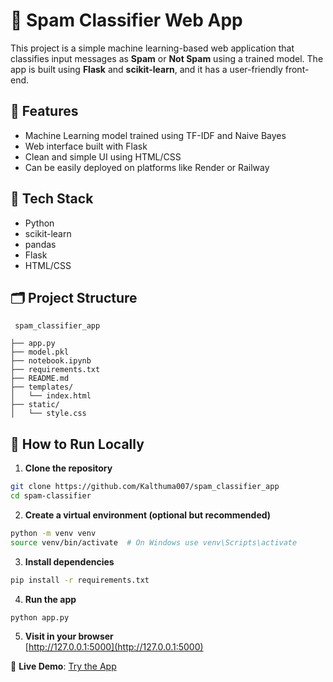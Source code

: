 # 🚫 Spam Classifier Web App

This project is a simple machine learning-based web application that classifies input messages as **Spam** or **Not Spam** using a trained model. The app is built using **Flask** and **scikit-learn**, and it has a user-friendly front-end.

## 📌 Features

- Machine Learning model trained using TF-IDF and Naive Bayes
- Web interface built with Flask
- Clean and simple UI using HTML/CSS
- Can be easily deployed on platforms like Render or Railway

## 🧠 Tech Stack

- Python
- scikit-learn
- pandas
- Flask
- HTML/CSS

## 🗂️ Project Structure

```
 spam_classifier_app

├── app.py
├── model.pkl
├── notebook.ipynb
├── requirements.txt
├── README.md
├── templates/
│   └── index.html
├── static/
│   └── style.css
```

## 🚀 How to Run Locally

1. **Clone the repository**

```bash
git clone https://github.com/Kalthuma007/spam_classifier_app
cd spam-classifier
```

2. **Create a virtual environment (optional but recommended)**

```bash
python -m venv venv
source venv/bin/activate  # On Windows use venv\Scripts\activate
```

3. **Install dependencies**

```bash
pip install -r requirements.txt
```

4. **Run the app**

```bash
python app.py
```

5. **Visit in your browser**  
[http://127.0.0.1:5000](http://127.0.0.1:5000)

🔗 **Live Demo**: [Try the App](https://spam-classifier-app-a65q.onrender.com)
